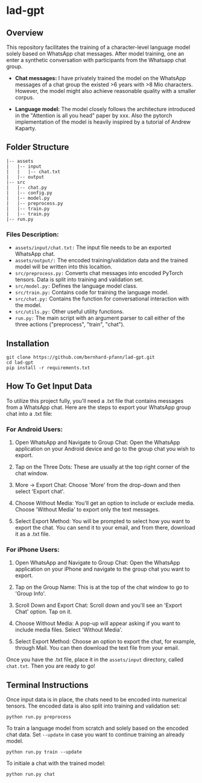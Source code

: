 # lad-gpt
## Overview
This repository facilitates the training of a character-level language model solely based on WhatsApp chat messages. After model training, one an enter a synthetic conversation with participants from the Whatsapp chat group. <br>
- <b>Chat messages:</b> I have privately trained the model on the WhatsApp messages of a chat group the existed >6 years with >8 Mio characters. However, the model might also achieve reasonable quality with a smaller corpus.

- <b>Language model:</b>
The model closely follows the architecture introduced in the "Attention is all you head" paper by xxx. Also the pytorch implementation of the model is heavily inspired by a tutorial of Andrew Kaparty.


## Folder Structure
```
|-- assets
|   |-- input
|   |   |-- chat.txt
|   |-- output
|-- src
|   |-- chat.py
|   |-- config.py
|   |-- model.py
|   |-- preprocess.py
|   |-- train.py
|   |-- train.py
|-- run.py
```

### Files Description:
- <code>assets/input/chat.txt:</code> The input file needs to be an exported WhatsApp chat.
- <code>assets/output/:</code> The encoded training/validation data and the trained model will be written into this localtion.
- <code>src/preprocess.py:</code> Converts chat messages into encoded PyTorch tensors. Data is split into training and validation set.
- <code>src/model.py:</code> Defines the language model class.
- <code>src/train.py:</code> Contains code for training the language model.
- <code>src/chat.py:</code> Contains the function for conversational interaction with the model.
- <code>src/utils.py:</code> Other useful utility functions.
- <code>run.py:</code> The main script with an argument parser to call either of the three actions ("preprocess", "train", "chat").

## Installation
```
git clone https://github.com/bernhard-pfann/lad-gpt.git
cd lad-gpt
pip install -r requirements.txt
```

## How To Get Input Data
To utilize this project fully, you'll need a .txt file that contains messages from a WhatsApp chat. Here are the steps to export your WhatsApp group chat into a .txt file:

### For Android Users:
1. Open WhatsApp and Navigate to Group Chat: Open the WhatsApp application on your Android device and go to the group chat you wish to export.

2. Tap on the Three Dots: These are usually at the top right corner of the chat window.

3. More -> Export Chat: Choose 'More' from the drop-down and then select 'Export chat'.

4. Choose Without Media: You'll get an option to include or exclude media. Choose 'Without Media' to export only the text messages.

5. Select Export Method: You will be prompted to select how you want to export the chat. You can send it to your email, and from there, download it as a .txt file.

### For iPhone Users:
1. Open WhatsApp and Navigate to Group Chat: Open the WhatsApp application on your iPhone and navigate to the group chat you want to export.

2. Tap on the Group Name: This is at the top of the chat window to go to 'Group Info'.

3. Scroll Down and Export Chat: Scroll down and you'll see an 'Export Chat' option. Tap on it.

4. Choose Without Media: A pop-up will appear asking if you want to include media files. Select 'Without Media'.

5. Select Export Method: Choose an option to export the chat, for example, through Mail. You can then download the text file from your email.

Once you have the .txt file, place it in the <code>assets/input</code> directory, called <code>chat.txt</code>. Then you are ready to go!

## Terminal Instructions

Once input data is in place, the chats need to be encoded into numerical tensors. The encoded data is also split into training and validation set:
```
python run.py preprocess
```
To train a language model from scratch and solely based on the encoded chat data. Set <code>--update</code> in case you want to continue training an already model.
```
python run.py train --update
```
To initiale a chat with the trained model:
```
python run.py chat
```